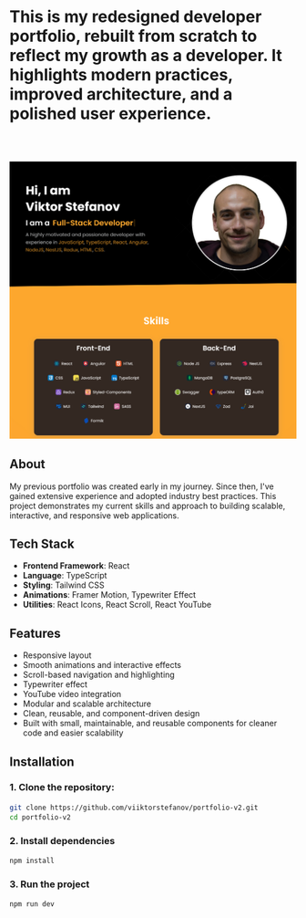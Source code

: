 # This is my redesigned developer portfolio, rebuilt from scratch to reflect my growth as a developer. It highlights modern practices, improved architecture, and a polished user experience.
<br>
<br>

![Portfolio Screenshot](public/assets/images/portfolio-screenshot.png)

## About

My previous portfolio was created early in my journey. Since then, I've gained extensive experience and adopted industry best practices. This project demonstrates my current skills and approach to building scalable, interactive, and responsive web applications.

## Tech Stack

- **Frontend Framework**: React
- **Language**: TypeScript
- **Styling**: Tailwind CSS
- **Animations**: Framer Motion, Typewriter Effect
- **Utilities**: React Icons, React Scroll, React YouTube

## Features

- Responsive layout
- Smooth animations and interactive effects
- Scroll-based navigation and highlighting
- Typewriter effect
- YouTube video integration
- Modular and scalable architecture
- Clean, reusable, and component-driven design
- Built with small, maintainable, and reusable components for cleaner code and easier scalability

## Installation

### 1. Clone the repository:

```bash
git clone https://github.com/viiktorstefanov/portfolio-v2.git
cd portfolio-v2
```

### 2. Install dependencies

```bash
npm install
```

### 3. Run the project 

```bash
npm run dev 
```